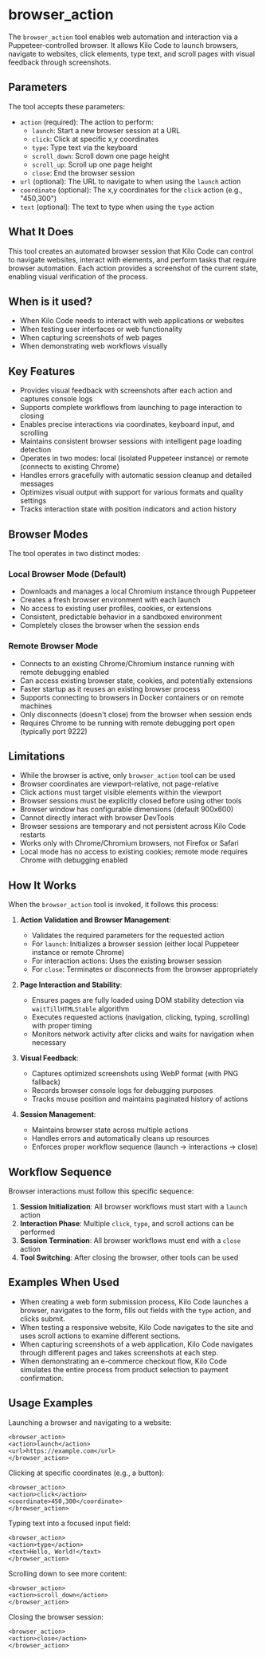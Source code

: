 # browser_action

The `browser_action` tool enables web automation and interaction via a Puppeteer-controlled browser. It allows Kilo Code to launch browsers, navigate to websites, click elements, type text, and scroll pages with visual feedback through screenshots.

## Parameters

The tool accepts these parameters:

- `action` (required): The action to perform:
  * `launch`: Start a new browser session at a URL
  * `click`: Click at specific x,y coordinates
  * `type`: Type text via the keyboard
  * `scroll_down`: Scroll down one page height
  * `scroll_up`: Scroll up one page height
  * `close`: End the browser session
- `url` (optional): The URL to navigate to when using the `launch` action
- `coordinate` (optional): The x,y coordinates for the `click` action (e.g., "450,300")
- `text` (optional): The text to type when using the `type` action

## What It Does

This tool creates an automated browser session that Kilo Code can control to navigate websites, interact with elements, and perform tasks that require browser automation. Each action provides a screenshot of the current state, enabling visual verification of the process.

## When is it used?

- When Kilo Code needs to interact with web applications or websites
- When testing user interfaces or web functionality
- When capturing screenshots of web pages
- When demonstrating web workflows visually

## Key Features

- Provides visual feedback with screenshots after each action and captures console logs
- Supports complete workflows from launching to page interaction to closing
- Enables precise interactions via coordinates, keyboard input, and scrolling
- Maintains consistent browser sessions with intelligent page loading detection
- Operates in two modes: local (isolated Puppeteer instance) or remote (connects to existing Chrome)
- Handles errors gracefully with automatic session cleanup and detailed messages
- Optimizes visual output with support for various formats and quality settings
- Tracks interaction state with position indicators and action history

## Browser Modes

The tool operates in two distinct modes:

### Local Browser Mode (Default)
- Downloads and manages a local Chromium instance through Puppeteer
- Creates a fresh browser environment with each launch
- No access to existing user profiles, cookies, or extensions
- Consistent, predictable behavior in a sandboxed environment
- Completely closes the browser when the session ends

### Remote Browser Mode
- Connects to an existing Chrome/Chromium instance running with remote debugging enabled
- Can access existing browser state, cookies, and potentially extensions
- Faster startup as it reuses an existing browser process
- Supports connecting to browsers in Docker containers or on remote machines
- Only disconnects (doesn't close) from the browser when session ends
- Requires Chrome to be running with remote debugging port open (typically port 9222)

## Limitations

- While the browser is active, only `browser_action` tool can be used
- Browser coordinates are viewport-relative, not page-relative
- Click actions must target visible elements within the viewport
- Browser sessions must be explicitly closed before using other tools
- Browser window has configurable dimensions (default 900x600)
- Cannot directly interact with browser DevTools
- Browser sessions are temporary and not persistent across Kilo Code restarts
- Works only with Chrome/Chromium browsers, not Firefox or Safari
- Local mode has no access to existing cookies; remote mode requires Chrome with debugging enabled

## How It Works

When the `browser_action` tool is invoked, it follows this process:

1. **Action Validation and Browser Management**:
   - Validates the required parameters for the requested action
   - For `launch`: Initializes a browser session (either local Puppeteer instance or remote Chrome)
   - For interaction actions: Uses the existing browser session
   - For `close`: Terminates or disconnects from the browser appropriately

2. **Page Interaction and Stability**:
   - Ensures pages are fully loaded using DOM stability detection via `waitTillHTMLStable` algorithm
   - Executes requested actions (navigation, clicking, typing, scrolling) with proper timing
   - Monitors network activity after clicks and waits for navigation when necessary

3. **Visual Feedback**:
   - Captures optimized screenshots using WebP format (with PNG fallback)
   - Records browser console logs for debugging purposes
   - Tracks mouse position and maintains paginated history of actions

4. **Session Management**:
   - Maintains browser state across multiple actions
   - Handles errors and automatically cleans up resources
   - Enforces proper workflow sequence (launch → interactions → close)

## Workflow Sequence

Browser interactions must follow this specific sequence:

1. **Session Initialization**: All browser workflows must start with a `launch` action
2. **Interaction Phase**: Multiple `click`, `type`, and scroll actions can be performed
3. **Session Termination**: All browser workflows must end with a `close` action
4. **Tool Switching**: After closing the browser, other tools can be used

## Examples When Used

- When creating a web form submission process, Kilo Code launches a browser, navigates to the form, fills out fields with the `type` action, and clicks submit.
- When testing a responsive website, Kilo Code navigates to the site and uses scroll actions to examine different sections.
- When capturing screenshots of a web application, Kilo Code navigates through different pages and takes screenshots at each step.
- When demonstrating an e-commerce checkout flow, Kilo Code simulates the entire process from product selection to payment confirmation.

## Usage Examples

Launching a browser and navigating to a website:
```
<browser_action>
<action>launch</action>
<url>https://example.com</url>
</browser_action>
```

Clicking at specific coordinates (e.g., a button):
```
<browser_action>
<action>click</action>
<coordinate>450,300</coordinate>
</browser_action>
```

Typing text into a focused input field:
```
<browser_action>
<action>type</action>
<text>Hello, World!</text>
</browser_action>
```

Scrolling down to see more content:
```
<browser_action>
<action>scroll_down</action>
</browser_action>
```

Closing the browser session:
```
<browser_action>
<action>close</action>
</browser_action>
```
